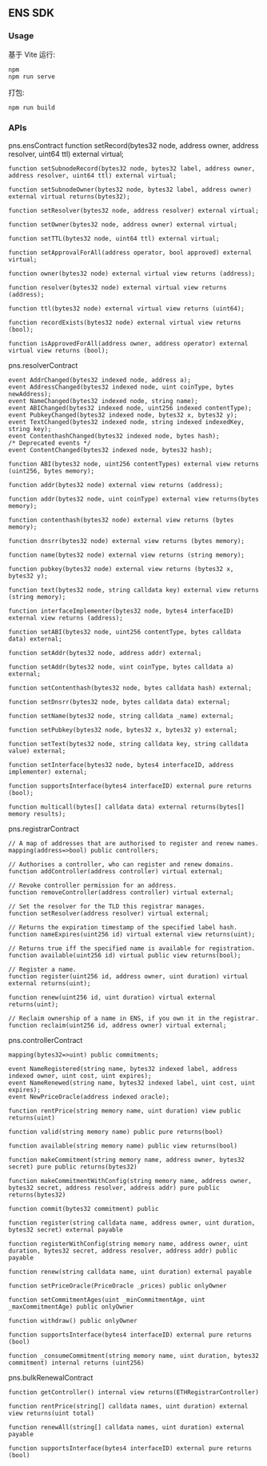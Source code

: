 ## ENS SDK

### Usage

基于 Vite 运行:

```hash
npm
npm run serve
```

打包:

```bash
npm run build
```

### APIs

pns.ensContract
 function setRecord(bytes32 node, address owner, address resolver, uint64 ttl) external virtual;

    function setSubnodeRecord(bytes32 node, bytes32 label, address owner, address resolver, uint64 ttl) external virtual;

    function setSubnodeOwner(bytes32 node, bytes32 label, address owner) external virtual returns(bytes32);

    function setResolver(bytes32 node, address resolver) external virtual;

    function setOwner(bytes32 node, address owner) external virtual;

    function setTTL(bytes32 node, uint64 ttl) external virtual;

    function setApprovalForAll(address operator, bool approved) external virtual;

    function owner(bytes32 node) external virtual view returns (address);

    function resolver(bytes32 node) external virtual view returns (address);

    function ttl(bytes32 node) external virtual view returns (uint64);

    function recordExists(bytes32 node) external virtual view returns (bool);

    function isApprovedForAll(address owner, address operator) external virtual view returns (bool);

pns.resolverContract

    event AddrChanged(bytes32 indexed node, address a);
    event AddressChanged(bytes32 indexed node, uint coinType, bytes newAddress);
    event NameChanged(bytes32 indexed node, string name);
    event ABIChanged(bytes32 indexed node, uint256 indexed contentType);
    event PubkeyChanged(bytes32 indexed node, bytes32 x, bytes32 y);
    event TextChanged(bytes32 indexed node, string indexed indexedKey, string key);
    event ContenthashChanged(bytes32 indexed node, bytes hash);
    /* Deprecated events */
    event ContentChanged(bytes32 indexed node, bytes32 hash);

    function ABI(bytes32 node, uint256 contentTypes) external view returns (uint256, bytes memory);

    function addr(bytes32 node) external view returns (address);

    function addr(bytes32 node, uint coinType) external view returns(bytes memory);

    function contenthash(bytes32 node) external view returns (bytes memory);

    function dnsrr(bytes32 node) external view returns (bytes memory);

    function name(bytes32 node) external view returns (string memory);

    function pubkey(bytes32 node) external view returns (bytes32 x, bytes32 y);

    function text(bytes32 node, string calldata key) external view returns (string memory);

    function interfaceImplementer(bytes32 node, bytes4 interfaceID) external view returns (address);

    function setABI(bytes32 node, uint256 contentType, bytes calldata data) external;

    function setAddr(bytes32 node, address addr) external;

    function setAddr(bytes32 node, uint coinType, bytes calldata a) external;

    function setContenthash(bytes32 node, bytes calldata hash) external;

    function setDnsrr(bytes32 node, bytes calldata data) external;

    function setName(bytes32 node, string calldata _name) external;

    function setPubkey(bytes32 node, bytes32 x, bytes32 y) external;

    function setText(bytes32 node, string calldata key, string calldata value) external;

    function setInterface(bytes32 node, bytes4 interfaceID, address implementer) external;

    function supportsInterface(bytes4 interfaceID) external pure returns (bool);

    function multicall(bytes[] calldata data) external returns(bytes[] memory results);

pns.registrarContract

    // A map of addresses that are authorised to register and renew names.
    mapping(address=>bool) public controllers;

    // Authorises a controller, who can register and renew domains.
    function addController(address controller) virtual external;

    // Revoke controller permission for an address.
    function removeController(address controller) virtual external;

    // Set the resolver for the TLD this registrar manages.
    function setResolver(address resolver) virtual external;

    // Returns the expiration timestamp of the specified label hash.
    function nameExpires(uint256 id) virtual external view returns(uint);

    // Returns true iff the specified name is available for registration.
    function available(uint256 id) virtual public view returns(bool);

    // Register a name.
    function register(uint256 id, address owner, uint duration) virtual external returns(uint);

    function renew(uint256 id, uint duration) virtual external returns(uint);

    // Reclaim ownership of a name in ENS, if you own it in the registrar.
    function reclaim(uint256 id, address owner) virtual external;

pns.controllerContract

    mapping(bytes32=>uint) public commitments;

    event NameRegistered(string name, bytes32 indexed label, address indexed owner, uint cost, uint expires);
    event NameRenewed(string name, bytes32 indexed label, uint cost, uint expires);
    event NewPriceOracle(address indexed oracle);

    function rentPrice(string memory name, uint duration) view public returns(uint)

    function valid(string memory name) public pure returns(bool)

    function available(string memory name) public view returns(bool)

    function makeCommitment(string memory name, address owner, bytes32 secret) pure public returns(bytes32)

    function makeCommitmentWithConfig(string memory name, address owner, bytes32 secret, address resolver, address addr) pure public returns(bytes32)

    function commit(bytes32 commitment) public

    function register(string calldata name, address owner, uint duration, bytes32 secret) external payable

    function registerWithConfig(string memory name, address owner, uint duration, bytes32 secret, address resolver, address addr) public payable

    function renew(string calldata name, uint duration) external payable

    function setPriceOracle(PriceOracle _prices) public onlyOwner

    function setCommitmentAges(uint _minCommitmentAge, uint _maxCommitmentAge) public onlyOwner

    function withdraw() public onlyOwner

    function supportsInterface(bytes4 interfaceID) external pure returns (bool)

    function _consumeCommitment(string memory name, uint duration, bytes32 commitment) internal returns (uint256)

pns.bulkRenewalContract

    function getController() internal view returns(ETHRegistrarController)

    function rentPrice(string[] calldata names, uint duration) external view returns(uint total)

    function renewAll(string[] calldata names, uint duration) external payable

    function supportsInterface(bytes4 interfaceID) external pure returns (bool)
